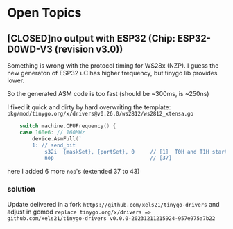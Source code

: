 # Open Topics

## [CLOSED]no output with ESP32 (Chip: ESP32-D0WD-V3 (revision v3.0))

Something is wrong with the protocol timing for WS28x (NZP).
I guess the new generaton of ESP32 uC has higher frequency, but tinygo lib provides lower.

So the generated ASM code is too fast (should be ~300ms, is ~250ns)

I fixed it quick and dirty by hard overwriting the template:
`pkg/mod/tinygo.org/x/drivers@v0.26.0/ws2812/ws2812_xtensa.go`

```go
	switch machine.CPUFrequency() {
	case 160e6: // 160MHz
		device.AsmFull(`
		1: // send_bit
			s32i  {maskSet}, {portSet}, 0     // [1]  T0H and T1H start here
			nop                               // [37]
```
here I added 6 more `nop`'s (extended 37 to 43)

### solution
Update delivered in a fork
`https://github.com/xels21/tinygo-drivers`
and adjust in gomod
`replace tinygo.org/x/drivers => github.com/xels21/tinygo-drivers v0.0.0-20231211215924-957e975a7b22`

